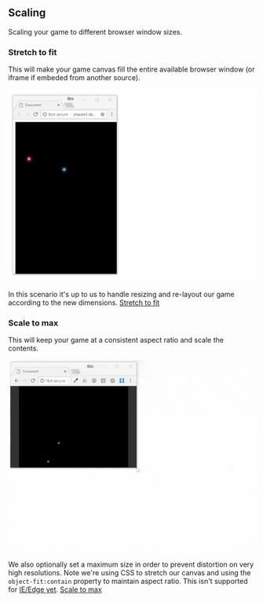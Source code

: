 ## Scaling

Scaling your game to different browser window sizes.

### Stretch to fit
This will make your game canvas fill the entire available browser window (or iframe if embeded from another source).

![stretch to fit example](/assets/stretch-to-fit.gif)

In this scenario it's up to us to handle resizing and re-layout our game according to the new dimensions.
[Stretch to fit](stretch-to-fit.html)


### Scale to max
This will keep your game at a consistent aspect ratio and scale the contents.

![scale to max example](/assets/scale-to-max.gif)

We also optionally set a maximum size in order to prevent distortion on very high resolutions. Note we're using CSS to stretch our canvas and using the `object-fit:contain` property to maintain aspect ratio. This isn't supported for [IE/Edge yet](https://caniuse.com/#feat=object-fit).
[Scale to max](scale-to-max.html)